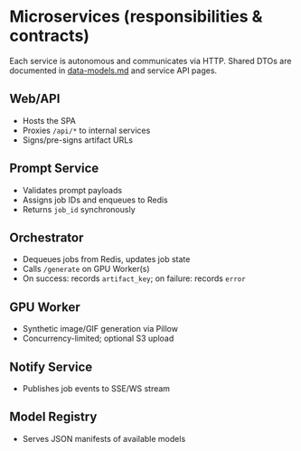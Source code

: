 
# Microservices (responsibilities & contracts)

Each service is autonomous and communicates via HTTP. Shared DTOs are
documented in [data-models.md](data-models.md) and service API pages.

## Web/API
- Hosts the SPA
- Proxies `/api/*` to internal services
- Signs/pre-signs artifact URLs

## Prompt Service
- Validates prompt payloads
- Assigns job IDs and enqueues to Redis
- Returns `job_id` synchronously

## Orchestrator
- Dequeues jobs from Redis, updates job state
- Calls `/generate` on GPU Worker(s)
- On success: records `artifact_key`; on failure: records `error`

## GPU Worker
- Synthetic image/GIF generation via Pillow
- Concurrency-limited; optional S3 upload

## Notify Service
- Publishes job events to SSE/WS stream

## Model Registry
- Serves JSON manifests of available models
